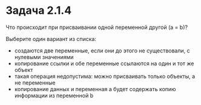 # Задача 2.1.4

Что происходит при присваивании одной переменной другой (a = b)?

Выберите один вариант из списка:

- создаются две переменные, если они до этого не существовали, с нулевыми значениями
- копирование ссылки и обе переменные ссылаются на один и тот же объект
- такая операция недопустима: можно присваивать только объекты, а не переменные
- копирование данных и переменная a будет содержать копию информации из переменной b
